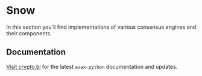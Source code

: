 # Snow

In this section you'll find implementations of various consensus engines and their components.

## Documentation

[Visit crypto.bi](https://crypto.bi/) for the latest `avax-python` documentation and updates.